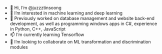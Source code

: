- 👋 Hi, I’m @juzzztinsoong
- 👀 I’m interested in machine learning and deep learning
- 🌱 Previously worked on database management and website back-end development, as well as programming windows apps in C#, experience in Python, C++, JavaScript
- 📫 I’m currently learning Tensorflow
- 💞️ I’m looking to collaborate on ML transformation and discrimination modules

<!---
juzzztinsoong/juzzztinsoong is a ✨ special ✨ repository because its `README.md` (this file) appears on your GitHub profile.
You can click the Preview link to take a look at your changes.
--->

